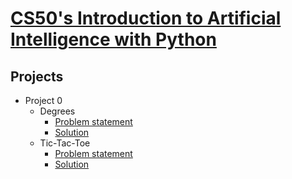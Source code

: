 # [CS50's Introduction to Artificial Intelligence with Python](https://cs50.harvard.edu/ai/2024/)

## Projects

- Project 0
  - Degrees
    - [Problem statement](https://cs50.harvard.edu/ai/2024/projects/0/degrees/)
    - [Solution](./Projects/Project%200/degrees/)
  - Tic-Tac-Toe
    - [Problem statement](https://cs50.harvard.edu/ai/2024/projects/0/tictactoe/)
    - [Solution](./Projects/Project%200/tictactoe/)

